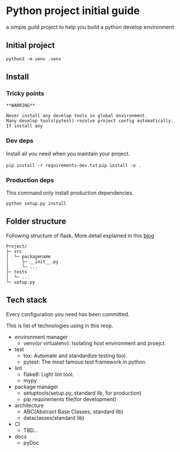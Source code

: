 # Python project initial guide

a simple guild project to help you build a python develop environment

## Initial project

`python3 -m venv .venv`

## Install

### Tricky points
    **WARRING**

    Never install any develop tools in global environment.
    Many develop tools(pytest) resolve project config automatically.
    If install any

### Dev deps

Install all you need when you maintain your project.

`pip install -r requirements-dev.txt`
`pip install -e .`

### Production deps

This command only install production dependencies.

`python setup.py install`


## Folder structure

Following structure of flask.
More detail explained in this [blog](https://blog.ionelmc.ro/2014/05/25/python-packaging)

```
Project/
├─ src
│  └─ packagename
│     ├─ __init__.py
│     └─ ...
├─ tests
│  └─ ...
└─ setup.py
```

## Tech stack

Every configuration you need has been committed.

This is list of technologies using in this reop.
* environment manager
  * venv(or virtualenv): Isolating host environment and proejct.
* test
  * tox: Automate and standardize testing tool.
  * pytest: The most famous test framework in python.
* lint
  * flake8: Light lint tool.
  * mypy
* package manager
  * setuptools(setup.py, standard lib, for production)
  * pip requirements file(for development)
* architecture
  * ABC(Abstract Base Classes, standard lib)
  * dataclasses(standard lib)
* CI
  * TBD...
* docs
  * pyDoc

